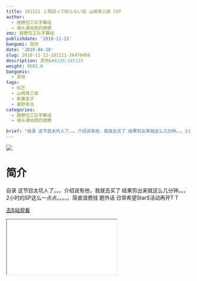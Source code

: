 ```yaml
---
title: 181121 １周回って知らない話 山崎育三郎 CUT
author:
  - 翅膀包工队字幕组
  - 墙头满地跑的翅膀
zmz: 翅膀包工队字幕组
publishdate: '2018-11-21'
bangumi: 其他
date: '2019-04-18'
slug: 2018-11-22-181121-36470466
description: 其他&#8226;181121
weight: 9582.0
bangumis:
  - 其他
tags:
  - 综艺
  - 山崎育三郎
  - 新妻圣子
  - 東野幸治
categories:
  - 翅膀包工队字幕组
  - 墙头满地跑的翅膀

brief: "自录 这节目太坑人了。。。介绍说有他，我就去买了 结果剪出来就这么几分钟。。。2小时的SP这么一点点。。。。。简直浪费钱 题外话 日常希望StarS活动再开T T"
---
```

![](https://i.imgur.com/LVEIPzK.jpg)
# 简介  
自录
这节目太坑人了。。。介绍说有他，我就去买了 结果剪出来就这么几分钟。。。2小时的SP这么一点点。。。。。简直浪费钱
题外话 日常希望StarS活动再开T T  

[去B站观看](https://www.bilibili.com/video/av36470466/)
<div class ="resp-container"><iframe class="testiframe" src="//player.bilibili.com/player.html?aid=36470466"", scrolling="no", allowfullscreen="true" > </iframe></div> 
